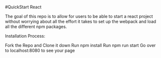 #QuickStart React

The goal of this repo is to allow for users to be able to start a react project without worrying about all the effort it takes to set up the webpack and load all the different npm packages.

Installation Process:

Fork the Repo and Clone it down
Run npm install
Run npm run start
Go over to localhost:8080 to see your page
